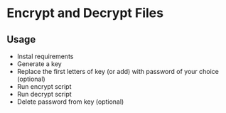 # Encrypt and Decrypt Files

## Usage

- Instal requirements
- Generate a key
- Replace the first letters of key (or add) with password of your choice (optional)
- Run encrypt script
- Run decrypt script
- Delete password from key (optional)
